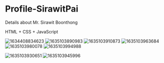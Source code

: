 # Profile-SirawitPai
Details about Mr. Sirawit Boonthong 

HTML + CSS + JavaScript 

![1634408834623](https://user-images.githubusercontent.com/71228820/137599085-4fdf3fc3-cf2f-4f1a-817c-1863ef10e957.jpg)
![1635103890983](https://user-images.githubusercontent.com/71228820/138609820-6969a49e-6014-45d3-8bfd-29bf599360af.jpg)
![1635103910873](https://user-images.githubusercontent.com/71228820/138609825-72a4752a-4354-44cd-b7bf-08851b1b6c72.jpg)
![1635103963684](https://user-images.githubusercontent.com/71228820/138609832-a7a402aa-052e-4438-abba-82e2062235f8.jpg)
![1635103980078](https://user-images.githubusercontent.com/71228820/138609837-2a9036a5-72d3-4f78-aa8c-286a4958bb95.jpg)
![1635103994988](https://user-images.githubusercontent.com/71228820/138609838-f10ca41f-e19e-45d3-98cf-6413f2d271f5.jpg)

![1635103930651](https://user-images.githubusercontent.com/71228820/138609855-c2496a9f-ef99-4aa9-810a-7e9c991fe7cd.jpg)
![1635103945996](https://user-images.githubusercontent.com/71228820/138609857-428e3736-c33f-47b9-a075-6a7f9aa71fab.jpg)





